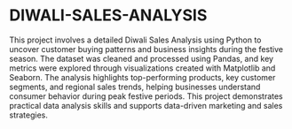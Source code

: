 # DIWALI-SALES-ANALYSIS
This project involves a detailed Diwali Sales Analysis using Python to uncover customer buying patterns and business insights during the festive season. 
The dataset was cleaned and processed using Pandas, and key metrics were explored through visualizations created with Matplotlib and Seaborn. The analysis highlights top-performing products, key customer segments, and regional sales trends, helping businesses understand consumer behavior during peak festive periods. This project demonstrates practical data analysis skills and supports data-driven marketing and sales strategies.
